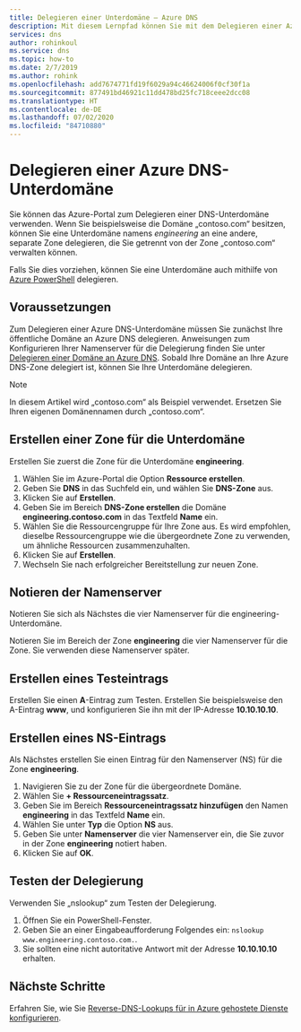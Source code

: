 ```yaml
---
title: Delegieren einer Unterdomäne – Azure DNS
description: Mit diesem Lernpfad können Sie mit dem Delegieren einer Azure DNS-Unterdomäne beginnen.
services: dns
author: rohinkoul
ms.service: dns
ms.topic: how-to
ms.date: 2/7/2019
ms.author: rohink
ms.openlocfilehash: add7674771fd19f6029a94c46624006f0cf30f1a
ms.sourcegitcommit: 877491bd46921c11dd478bd25fc718ceee2dcc08
ms.translationtype: HT
ms.contentlocale: de-DE
ms.lasthandoff: 07/02/2020
ms.locfileid: "84710880"
---
```

# <a name="delegate-an-azure-dns-subdomain"></a>Delegieren einer Azure DNS-Unterdomäne

Sie können das Azure-Portal zum Delegieren einer DNS-Unterdomäne verwenden. Wenn Sie beispielsweise die Domäne „contoso.com“ besitzen, können Sie eine Unterdomäne namens *engineering* an eine andere, separate Zone delegieren, die Sie getrennt von der Zone „contoso.com“ verwalten können.

Falls Sie dies vorziehen, können Sie eine Unterdomäne auch mithilfe von [Azure PowerShell](delegate-subdomain-ps.md) delegieren.

## <a name="prerequisites"></a>Voraussetzungen

Zum Delegieren einer Azure DNS-Unterdomäne müssen Sie zunächst Ihre öffentliche Domäne an Azure DNS delegieren. Anweisungen zum Konfigurieren Ihrer Namenserver für die Delegierung finden Sie unter [Delegieren einer Domäne an Azure DNS](./dns-delegate-domain-azure-dns.md). Sobald Ihre Domäne an Ihre Azure DNS-Zone delegiert ist, können Sie Ihre Unterdomäne delegieren.

> [!NOTE]
> In diesem Artikel wird „contoso.com“ als Beispiel verwendet. Ersetzen Sie Ihren eigenen Domänennamen durch „contoso.com“.

## <a name="create-a-zone-for-your-subdomain"></a>Erstellen einer Zone für die Unterdomäne

Erstellen Sie zuerst die Zone für die Unterdomäne **engineering**.

1. Wählen Sie im Azure-Portal die Option **Ressource erstellen**.
2. Geben Sie **DNS** in das Suchfeld ein, und wählen Sie **DNS-Zone** aus.
3. Klicken Sie auf **Erstellen**.
4. Geben Sie im Bereich **DNS-Zone erstellen** die Domäne **engineering.contoso.com** in das Textfeld **Name** ein.
5. Wählen Sie die Ressourcengruppe für Ihre Zone aus. Es wird empfohlen, dieselbe Ressourcengruppe wie die übergeordnete Zone zu verwenden, um ähnliche Ressourcen zusammenzuhalten.
6. Klicken Sie auf **Erstellen**.
7. Wechseln Sie nach erfolgreicher Bereitstellung zur neuen Zone.

## <a name="note-the-name-servers"></a>Notieren der Namenserver

Notieren Sie sich als Nächstes die vier Namenserver für die engineering-Unterdomäne.

Notieren Sie im Bereich der Zone **engineering** die vier Namenserver für die Zone. Sie verwenden diese Namenserver später.

## <a name="create-a-test-record"></a>Erstellen eines Testeintrags

Erstellen Sie einen **A**-Eintrag zum Testen. Erstellen Sie beispielsweise den A-Eintrag **www**, und konfigurieren Sie ihn mit der IP-Adresse **10.10.10.10**.

## <a name="create-an-ns-record"></a>Erstellen eines NS-Eintrags

Als Nächstes erstellen Sie einen Eintrag für den Namenserver (NS) für die Zone **engineering**.

1. Navigieren Sie zu der Zone für die übergeordnete Domäne.
2. Wählen Sie **+ Ressourceneintragssatz**.
3. Geben Sie im Bereich **Ressourceneintragssatz hinzufügen** den Namen **engineering** in das Textfeld **Name** ein.
4. Wählen Sie unter **Typ** die Option **NS** aus.
5. Geben Sie unter **Namenserver** die vier Namenserver ein, die Sie zuvor in der Zone **engineering** notiert haben.
6. Klicken Sie auf **OK**.

## <a name="test-the-delegation"></a>Testen der Delegierung

Verwenden Sie „nslookup“ zum Testen der Delegierung.

1. Öffnen Sie ein PowerShell-Fenster.
2. Geben Sie an einer Eingabeaufforderung Folgendes ein: `nslookup www.engineering.contoso.com.`.
3. Sie sollten eine nicht autoritative Antwort mit der Adresse **10.10.10.10** erhalten.

## <a name="next-steps"></a>Nächste Schritte

Erfahren Sie, wie Sie [Reverse-DNS-Lookups für in Azure gehostete Dienste konfigurieren](dns-reverse-dns-for-azure-services.md).